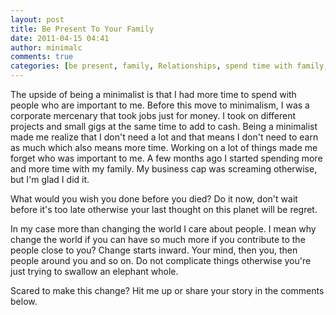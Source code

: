 ```yaml
---
layout: post
title: Be Present To Your Family
date: 2011-04-15 04:41
author: minimalc
comments: true
categories: [be present, family, Relationships, spend time with family, time]
---
```

The upside of being a minimalist is that I had more time to spend with people who are important to me. Before this move to minimalism, I was a corporate mercenary that took jobs just for money. I took on different projects and small gigs at the same time to add to cash. Being a minimalist made me realize that I don't need a lot and that means I don't need to earn as much which also means more time. Working on a lot of things made me forget who was important to me. A few months ago I started spending more and more time with my family. My business cap was screaming otherwise, but I'm glad I did it.

What would you wish you done before you died? Do it now, don't wait before it's too late otherwise your last thought on this planet will be regret.

In my case more than changing the world I care about people. I mean why change the world if you can have so much more if you contribute to the people close to you? Change starts inward. Your mind, then you, then people around you and so on. Do not complicate things otherwise you're just trying to swallow an elephant whole.

Scared to make this change? Hit me up or share your story in the comments below.

&nbsp;
